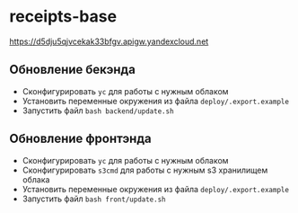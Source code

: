 # receipts-base

https://d5dju5qjvcekak33bfgv.apigw.yandexcloud.net

## Обновление бекэнда
 - Сконфигурировать `yc` для работы с нужным облаком
 - Установить переменные окружения из файла `deploy/.export.example`
 - Запустить файл `bash backend/update.sh`

## Обновление фронтэнда
- Сконфигурировать `yc` для работы с нужным облаком
- Сконфигурировать `s3cmd` для работы с нужным s3 хранилищем облака
- Установить переменные окружения из файла `deploy/.export.example`
- Запустить файл `bash front/update.sh`
